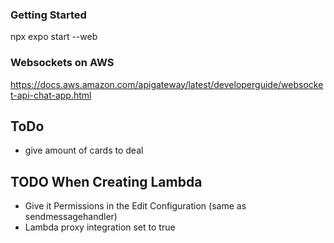 ### Getting Started
npx expo start --web


### Websockets on AWS
https://docs.aws.amazon.com/apigateway/latest/developerguide/websocket-api-chat-app.html

## ToDo
 - give amount of cards to deal


## TODO When Creating Lambda
 - Give it Permissions in the Edit Configuration (same as sendmessagehandler)
 - Lambda proxy integration set to true
